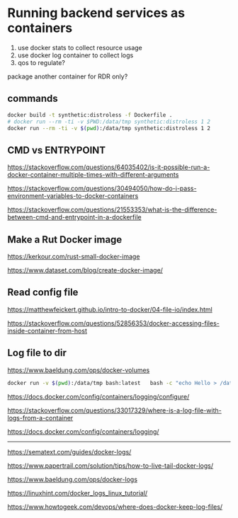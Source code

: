 # Running backend services as containers

1. use docker stats to collect resource usage
2. use docker log container to collect logs
3. qos to regulate?


package another container for RDR only?

## commands

```bash
docker build -t synthetic:distroless -f Dockerfile .
# docker run --rm -ti -v $PWD:/data/tmp synthetic:distroless 1 2
docker run --rm -ti -v $(pwd):/data/tmp synthetic:distroless 1 2
```

## CMD vs ENTRYPOINT

https://stackoverflow.com/questions/64035402/is-it-possible-run-a-docker-container-multiple-times-with-different-arguments

https://stackoverflow.com/questions/30494050/how-do-i-pass-environment-variables-to-docker-containers

https://stackoverflow.com/questions/21553353/what-is-the-difference-between-cmd-and-entrypoint-in-a-dockerfile


## Make a Rut Docker image

https://kerkour.com/rust-small-docker-image

https://www.dataset.com/blog/create-docker-image/


## Read config file


https://matthewfeickert.github.io/intro-to-docker/04-file-io/index.html

https://stackoverflow.com/questions/52856353/docker-accessing-files-inside-container-from-host


## Log file to dir

https://www.baeldung.com/ops/docker-volumes

```bash
docker run -v $(pwd):/data/tmp bash:latest   bash -c "echo Hello > /data/tmp/file.txt"
```

https://docs.docker.com/config/containers/logging/configure/

https://stackoverflow.com/questions/33017329/where-is-a-log-file-with-logs-from-a-container

https://docs.docker.com/config/containers/logging/

---------------

https://sematext.com/guides/docker-logs/

https://www.papertrail.com/solution/tips/how-to-live-tail-docker-logs/

https://www.baeldung.com/ops/docker-logs

https://linuxhint.com/docker_logs_linux_tutorial/

https://www.howtogeek.com/devops/where-does-docker-keep-log-files/
